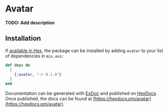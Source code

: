 # Avatar

**TODO: Add description**

## Installation

If [available in Hex](https://hex.pm/docs/publish), the package can be installed
by adding `avatar` to your list of dependencies in `mix.exs`:

```elixir
def deps do
  [
    {:avatar, "~> 0.1.0"}
  ]
end
```

Documentation can be generated with [ExDoc](https://github.com/elixir-lang/ex_doc)
and published on [HexDocs](https://hexdocs.pm). Once published, the docs can
be found at [https://hexdocs.pm/avatar](https://hexdocs.pm/avatar).

